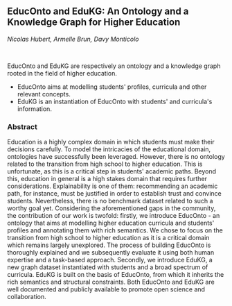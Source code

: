 ## EducOnto and EduKG: An Ontology and a Knowledge Graph for Higher Education

*Nicolas Hubert, Armelle Brun, Davy Monticolo*

<br>

EducOnto and EduKG are respectively an ontology and a knowledge graph rooted in the field of higher education.
- EducOnto aims at modelling students' profiles, curricula and other relevant concepts.
- EduKG is an instantiation of EducOnto with students' and curricula's information.

### Abstract

Education is a highly complex domain in which students must make their decisions carefully. To model the intricacies of the educational domain, ontologies have successfully been leveraged. However, there is no ontology related to the transition from high school to higher education. This is unfortunate, as this is a critical step in students' academic paths. Beyond this, education in general is a high stakes domain that requires further considerations. Explainability is one of them: recommending an academic path, for instance, must be justified in order to establish trust and convince students. Nevertheless, there is no benchmark dataset related to such a worthy goal yet. Considering the aforementioned gaps in the community, the contribution of our work is twofold: firstly, we introduce EducOnto - an ontology that aims at modelling higher education curricula and students' profiles and annotating them with rich semantics. We chose to focus on the transition from high school to higher education as it is a critical domain which remains largely unexplored. The process of building EducOnto is thoroughly explained and we subsequently evaluate it using both human expertise and a task-based approach. Secondly, we introduce EduKG, a new graph dataset instantiated with students and a broad spectrum of curricula. EduKG is built on the basis of EducOnto, from which it inherits the rich semantics and structural constraints. Both EducOnto and EduKG are well documented and publicly available to promote open science and collaboration.

